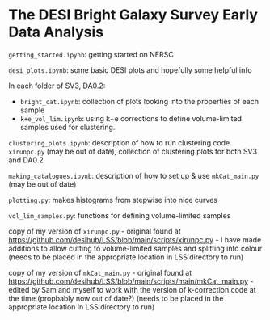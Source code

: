 # The DESI Bright Galaxy Survey Early Data Analysis

`getting_started.ipynb`: getting started on NERSC

`desi_plots.ipynb`: some basic DESI plots and hopefully some helpful info

In each folder of SV3, DA0.2:
  - `bright_cat.ipynb`: collection of plots looking into the properties of each sample
  - `k+e_vol_lim.ipynb`: using k+e corrections to define volume-limited samples used for clustering.

`clustering_plots.ipynb`: description of how to run clustering code `xirunpc.py` (may be out of date), collection of clustering plots for both SV3 and DA0.2

`making_catalogues.ipynb`: description of how to set up & use `mkCat_main.py` (may be out of date)

`plotting.py`: makes histograms from stepwise into nice curves

`vol_lim_samples.py`: functions for defining volume-limited samples 

copy of my version of `xirunpc.py` - original found at https://github.com/desihub/LSS/blob/main/scripts/xirunpc.py - I have made additions to allow cutting to volume-limited samples and splitting into colour (needs to be placed in the appropriate location in LSS directory to run)

copy of my version of `mkCat_main.py` - original found at https://github.com/desihub/LSS/blob/main/scripts/main/mkCat_main.py - edited by Sam and myself to work with the version of k-correction code at the time (propbably now out of date?) (needs to be placed in the appropriate location in LSS directory to run)